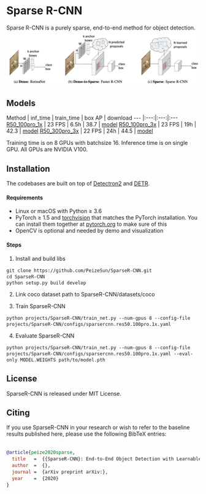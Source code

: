 # Sparse R-CNN
Sparse R-CNN is a purely sparse, end-to-end method for object detection.
![](readme/fig.jpeg)

## Models
Method | inf_time | train_time | box AP | download
--- |:---:|:---:|:---
[R50_100pro_1x](projects/SparseR-CNN/configs/sparsercnn.res50.100pro.1x.yaml) | 23 FPS | 6.5h | 38.7 | [model](https://drive.google.com/drive/folders/)
[R50_100pro_3x](projects/SparseR-CNN/configs/sparsercnn.res50.100pro.3x.yaml) | 23 FPS | 19h  | 42.3 | [model](https://drive.google.com/drive/folders/)
[R50_300pro_3x](projects/SparseR-CNN/configs/sparsercnn.res50.300pro.3x.yaml) | 22 FPS | 24h  | 44.5 | [model](https://drive.google.com/drive/folders/)

Training time is on 8 GPUs with batchsize 16. Inference time is on single GPU. All GPUs are NVIDIA V100. 

## Installation
The codebases are built on top of [Detectron2](https://github.com/facebookresearch/detectron2) and [DETR](https://github.com/facebookresearch/detr).

#### Requirements
- Linux or macOS with Python ≥ 3.6
- PyTorch ≥ 1.5 and [torchvision](https://github.com/pytorch/vision/) that matches the PyTorch installation.
  You can install them together at [pytorch.org](https://pytorch.org) to make sure of this
- OpenCV is optional and needed by demo and visualization

#### Steps
1. Install and build libs
```
git clone https://github.com/PeizeSun/SparseR-CNN.git
cd SparseR-CNN
python setup.py build develop
```

2. Link coco dataset path to SparseR-CNN/datasets/coco

3. Train SparseR-CNN
```
python projects/SparseR-CNN/train_net.py --num-gpus 8 --config-file projects/SparseR-CNN/configs/sparsercnn.res50.100pro.1x.yaml
```

4. Evaluate SparseR-CNN
```
python projects/SparseR-CNN/train_net.py --num-gpus 8 --config-file projects/SparseR-CNN/configs/sparsercnn.res50.100pro.1x.yaml --eval-only MODEL.WEIGHTS path/to/model.pth
```

## License

SparseR-CNN is released under MIT License.


## Citing

If you use SparseR-CNN in your research or wish to refer to the baseline results published here, please use the following BibTeX entries:

```BibTeX

@article{peize2020sparse,
  title   =  {{SparseR-CNN}: End-to-End Object Detection with Learnable Proposal},
  author  =  {},
  journal =  {arXiv preprint arXiv:},
  year    =  {2020}
}

```
